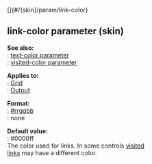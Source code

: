 []{#/{skin}/param/link-color}    
## link-color parameter (skin)    
**See also:**    
:   [text-color parameter](ref/%7Bskin%7D/param/text-color)    
:   [visited-color parameter](ref/%7Bskin%7D/param/visited-color)    
<!-- -->    
**Applies to:**    
:   [Grid](ref/%7Bskin%7D/control/grid)    
:   [Output](ref/%7Bskin%7D/control/output)    
<!-- -->    
**Format:**    
:   [#rrggbb](ref/%7B%7Bappendix%7D%7D/html-colors)    
:   none    
<!-- -->    
**Default value:**    
:   #0000ff    
The color used for links. In some controls [visited    
links](ref/%7Bskin%7D/param/visited-color) may have a different color.  